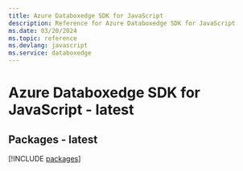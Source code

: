 ```yaml
---
title: Azure Databoxedge SDK for JavaScript
description: Reference for Azure Databoxedge SDK for JavaScript
ms.date: 03/20/2024
ms.topic: reference
ms.devlang: javascript
ms.service: databoxedge
---
```

# Azure Databoxedge SDK for JavaScript - latest
## Packages - latest
[!INCLUDE [packages](databoxedge-index.md)]